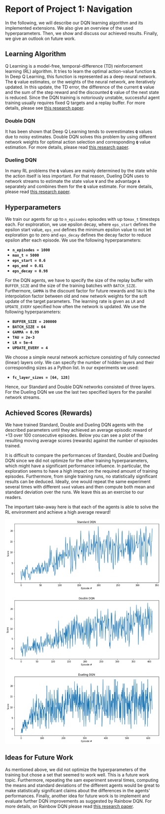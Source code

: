 [//]: # (Image References)

[image1]: doc/reward_plots.png "Rewards"

# Report of Project 1: Navigation

In the following, we will describe our DQN learning algorithm and its implemented extensions. We also give an overview of the used hyperparameters.
Then, we show and discuss our achieved results.
Finally, we give an outlook on future work.

## Learning Algorithm

Q Learning is a model-free, temporal-difference (TD) reinforcement learning (RL) algorithm.
It tries to learn the optimal action-value function **`Q`**.
In Deep Q Learning, this function is represented as a deep neural network.
The **`Q`** value estimates, or the weights of the neural network, are iteratively updated.
In this update, the TD error, the difference of the current **`Q`** value and the sum of the step reward and the discounted **`Q`** value of the next state is reduced.
Since the DQN training is notoriously unstable, successful agent training usually requires fixed Q targets and a replay buffer.
For more details, please see [this research paper](https://storage.googleapis.com/deepmind-media/dqn/DQNNaturePaper.pdf).

### Double DQN

It has been shown that Deep Q Learning tends to overestimates **`Q`**  values due to noisy estimates. Double DQN solves this problem by using different network weights for optimal action selection and corresponding **`Q`** value estimation. For more details, please read
[this research paper](https://arxiv.org/abs/1509.06461).

### Dueling DQN

In many RL problems the **`Q`** values are mainly determined by the state while the action itself is less important.
For that reason, Dueling DQN uses to network streams to estimate the state value **`V`** and the advantage **`A`** separately and combines them for the **`Q`**  value estimate. For more details, please read
[this research paper](https://arxiv.org/abs/1511.06581).

## Hyperparameters

We train our agents for up to `n_episodes` episodes with up to`max_t` timesteps each. For explroration, we use epsilon decay, where `eps_start` defines the epsilon start value, `eps_end` defines the minimum epsilon value to not let exploration go to zero and `eps_decay` defines the decay factor to reduce epsilon after each episode.
We use the following hyperparameters:

* **`n_episodes = 1000`**
* **`max_t = 5000`**
* **`eps_start = 0.6`**
* **`eps_end = 0.01`**
* **`eps_decay = 0.98`**

For the DQN agents, we have to specify the size of the replay buffer with `BUFFER_SIZE` and the size of the training batches with `BATCH_SIZE`. Furthermore, `GAMMA` is the discount factor for future rewards and `TAU` is the interpolation factor between old and new network weights for the soft update of the target parameters.
The learning rate is given as `LR` and `UPDATE_EVERY` specified how often the network is updated.
We use the following hyperparameters:

* **`BUFFER_SIZE = 200000`**
* **`BATCH_SIZE = 64`**
* **`GAMMA = 0.99`**
* **`TAU = 2e-3`**
* **`LR = 5e-4`**
* **`UPDATE_EVERY = 4`**

We choose a simple neural network acrhicture consisting of fully connected (linear) layers only. We can specify the number of hidden layers and their corresponding sizes as a Python list.
In our experiments we used:

* **`fc_layer_sizes = [64, 128]`**

Hence, our Standard and Double DQN networks consisted of three layers.
For the Dueling DQN we use the last two specified layers for the parallel network streams.

## Achieved Scores (Rewards)

We have trained Standard, Double and Dueling DQN agents with the described parameters until they achieved an average episodic reward of +13 over 100 consecutive episodes.
Below you can see a plot of the resulting moving average scores (rewards) against the number of episodes trained.

It is difficult to compare the performances of Standard, Double and Dueling DQN since we did not optimize for the other training hyperparameters, which might have a significant performance influence. In particular, the exploration seems to have a high impact on the required amount of training episodes.
Furthermore, from single training runs, no statistically significant results can be deduced. Ideally, one would repeat the same experiment several times with different `seed` values and then compute both mean and standard deviation over the runs. We leave this as an exercise to our readers.

The important take-away here is that each of the agents is able to solve the RL environment and achieve a high average reward!

![Rewards][image1]

## Ideas for Future Work

As mentioned above, we did not optimize the hyperparameters of the training but chose a set that seemed to work well. This is a future work topic.
Furthermore, repeating the sam experiment several times, computing the means and standard deviations of the different agents would be great to make statistically significant claims about the differences in the agents' performances.
Finally, another idea for future work is to implement and evaluate further DQN improvements as suggested by Rainbow DQN. For more details, on Rainbow DQN please read [this research paper](https://arxiv.org/abs/1710.02298).
